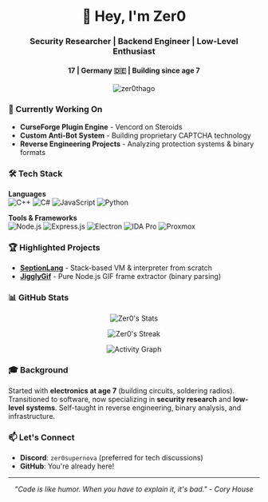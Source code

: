 <h1 align="center">👋 Hey, I'm Zer0</h1>
<h3 align="center">Security Researcher | Backend Engineer | Low-Level Enthusiast</h3>
<h4 align="center">17 | Germany 🇩🇪 | Building since age 7</h4>

<p align="center">
  <img src="https://komarev.com/ghpvc/?username=zer0thago&label=Profile%20views&color=0e75b6&style=flat" alt="zer0thago" />
</p>

### 🎯 Currently Working On
- **CurseForge Plugin Engine** - Vencord on Steroids
- **Custom Anti-Bot System** - Building proprietary CAPTCHA technology
- **Reverse Engineering Projects** - Analyzing protection systems & binary formats

### 🛠️ Tech Stack

**Languages**  
![C++](https://img.shields.io/badge/C++-00599C?style=for-the-badge&logo=cplusplus&logoColor=white)
![C#](https://img.shields.io/badge/C%23-239120?style=for-the-badge&logo=csharp&logoColor=white)
![JavaScript](https://img.shields.io/badge/JavaScript-F7DF1E?style=for-the-badge&logo=javascript&logoColor=black)
![Python](https://img.shields.io/badge/Python-3776AB?style=for-the-badge&logo=python&logoColor=white)

**Tools & Frameworks**  
![Node.js](https://img.shields.io/badge/Node.js-339933?style=for-the-badge&logo=nodedotjs&logoColor=white)
![Express.js](https://img.shields.io/badge/Express.js-000000?style=for-the-badge&logo=express&logoColor=white)
![Electron](https://img.shields.io/badge/Electron-47848F?style=for-the-badge&logo=electron&logoColor=white)
![IDA Pro](https://img.shields.io/badge/IDA_Pro-2C2D72?style=for-the-badge&logo=hex&logoColor=white)
![Proxmox](https://img.shields.io/badge/Proxmox-E57000?style=for-the-badge&logo=proxmox&logoColor=white)

### 🏆 Highlighted Projects
- **[SeptionLang](https://github.com/Zer0thago/SeptionLang)** - Stack-based VM & interpreter from scratch
- **[JigglyGif](https://github.com/Zer0thago/JigglyGif)** - Pure Node.js GIF frame extractor (binary parsing)

### 📊 GitHub Stats

<p align="center">
  <img src="https://github-readme-stats.vercel.app/api?username=zer0thago&show_icons=true&theme=radical&hide_border=true" alt="Zer0's Stats" />
</p>

<p align="center">
  <img src="https://github-readme-streak-stats.herokuapp.com/?user=zer0thago&theme=radical&hide_border=true" alt="Zer0's Streak" />
</p>

<p align="center">
  <img src="https://github-readme-activity-graph.vercel.app/graph?username=zer0thago&theme=redical&hide_border=true" alt="Activity Graph" />
</p>

### 🎓 Background
Started with **electronics at age 7** (building circuits, soldering radios). Transitioned to software, now specializing in **security research** and **low-level systems**. Self-taught in reverse engineering, binary analysis, and infrastructure.

### 📫 Let's Connect
- **Discord**: `zer0supernova` (preferred for tech discussions)
- **GitHub**: You're already here!

---

<p align="center">
  <i>"Code is like humor. When you have to explain it, it's bad." - Cory House</i>
</p>

